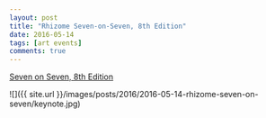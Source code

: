```yaml
---
layout: post
title: "Rhizome Seven-on-Seven, 8th Edition"
date: 2016-05-14
tags: [art events]
comments: true
---
```

[Seven on Seven, 8th Edition](http://sevenonseven.rhizome.org)

![]({{ site.url }}/images/posts/2016/2016-05-14-rhizome-seven-on-seven/keynote.jpg)

